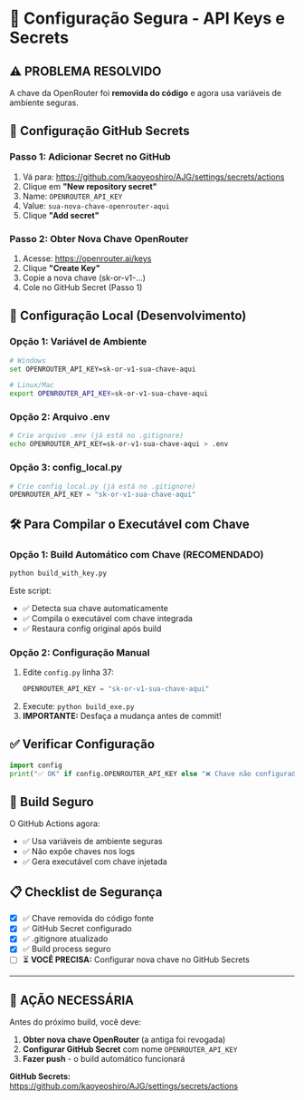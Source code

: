 # 🔐 Configuração Segura - API Keys e Secrets

## ⚠️ PROBLEMA RESOLVIDO

A chave da OpenRouter foi **removida do código** e agora usa variáveis de ambiente seguras.

## 🚀 Configuração GitHub Secrets

### Passo 1: Adicionar Secret no GitHub
1. Vá para: https://github.com/kaoyeoshiro/AJG/settings/secrets/actions
2. Clique em **"New repository secret"**
3. Name: `OPENROUTER_API_KEY`
4. Value: `sua-nova-chave-openrouter-aqui`
5. Clique **"Add secret"**

### Passo 2: Obter Nova Chave OpenRouter
1. Acesse: https://openrouter.ai/keys
2. Clique **"Create Key"**
3. Copie a nova chave (sk-or-v1-...)
4. Cole no GitHub Secret (Passo 1)

## 🔧 Configuração Local (Desenvolvimento)

### Opção 1: Variável de Ambiente
```bash
# Windows
set OPENROUTER_API_KEY=sk-or-v1-sua-chave-aqui

# Linux/Mac
export OPENROUTER_API_KEY=sk-or-v1-sua-chave-aqui
```

### Opção 2: Arquivo .env
```bash
# Crie arquivo .env (já está no .gitignore)
echo OPENROUTER_API_KEY=sk-or-v1-sua-chave-aqui > .env
```

### Opção 3: config_local.py
```python
# Crie config_local.py (já está no .gitignore)
OPENROUTER_API_KEY = "sk-or-v1-sua-chave-aqui"
```

## 🛠️ Para Compilar o Executável com Chave

### Opção 1: Build Automático com Chave (RECOMENDADO)
```bash
python build_with_key.py
```
Este script:
- ✅ Detecta sua chave automaticamente
- ✅ Compila o executável com chave integrada
- ✅ Restaura config original após build

### Opção 2: Configuração Manual
1. Edite `config.py` linha 37:
   ```python
   OPENROUTER_API_KEY = "sk-or-v1-sua-chave-aqui"
   ```
2. Execute: `python build_exe.py`
3. **IMPORTANTE:** Desfaça a mudança antes de commit!

## ✅ Verificar Configuração

```python
import config
print("✅ OK" if config.OPENROUTER_API_KEY else "❌ Chave não configurada")
```

## 🔄 Build Seguro

O GitHub Actions agora:
- ✅ Usa variáveis de ambiente seguras
- ✅ Não expõe chaves nos logs
- ✅ Gera executável com chave injetada

## 📋 Checklist de Segurança

- [x] ✅ Chave removida do código fonte
- [x] ✅ GitHub Secret configurado
- [x] ✅ .gitignore atualizado
- [x] ✅ Build process seguro
- [ ] ⏳ **VOCÊ PRECISA:** Configurar nova chave no GitHub Secrets

---

## 🚨 **AÇÃO NECESSÁRIA**

Antes do próximo build, você deve:

1. **Obter nova chave OpenRouter** (a antiga foi revogada)
2. **Configurar GitHub Secret** com nome `OPENROUTER_API_KEY`
3. **Fazer push** - o build automático funcionará

**GitHub Secrets:** https://github.com/kaoyeoshiro/AJG/settings/secrets/actions